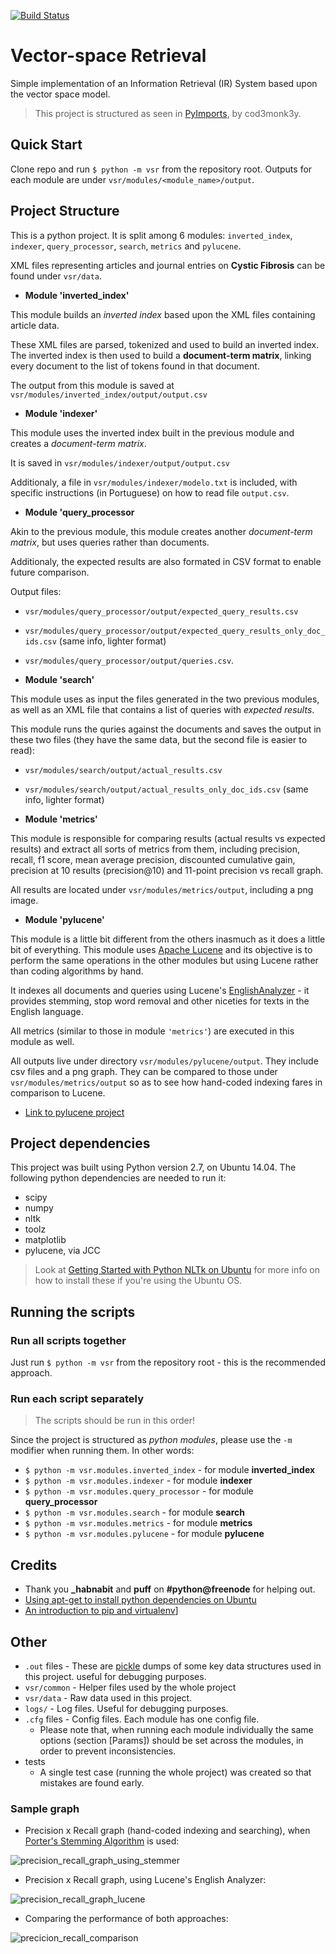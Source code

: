 [![Build Status](https://travis-ci.org/queirozfcom/vector_space_retrieval.svg?branch=master)](https://travis-ci.org/queirozfcom/vector_space_retrieval)

# Vector-space Retrieval
Simple implementation of an Information Retrieval (IR) System based upon the vector space model.

> This project is structured as seen in [PyImports](https://github.com/cod3monk3y/PyImports), by cod3monk3y.

## Quick Start

Clone repo and run `$ python -m vsr` from the repository root. Outputs for each module are under `vsr/modules/<module_name>/output`.

## Project Structure

 This is a python project. It is split among 6 modules: `inverted_index`, `indexer`, `query_processor`, `search`, `metrics` and `pylucene`.

 XML files representing articles and journal entries on **Cystic Fibrosis** can be found under `vsr/data`.

- **Module 'inverted_index'**

 This module builds an *inverted index* based upon the XML files containing article data.

 These XML files are parsed, tokenized and used to build an inverted index. The inverted index is then used to build a **document-term matrix**, linking every document to the list of tokens found in that document.

 The output from this module is saved at `vsr/modules/inverted_index/output/output.csv`

- **Module 'indexer'**

 This module uses the inverted index built in the previous module and creates a *document-term matrix*.

 It is saved in `vsr/modules/indexer/output/output.csv`

 Additionaly, a file in `vsr/modules/indexer/modelo.txt` is included, with specific instructions (in Portuguese) on how to read file `output.csv`.

- **Module 'query_processor**

 Akin to the previous module, this module creates another *document-term matrix*, but uses queries rather than documents. 

 Additionaly, the expected results are also formated in CSV format to enable future comparison.

 Output files:
 - `vsr/modules/query_processor/output/expected_query_results.csv`
 - `vsr/modules/query_processor/output/expected_query_results_only_doc_ids.csv` (same info, lighter format) 
 - `vsr/modules/query_processor/output/queries.csv`.

- **Module 'search'**

 This module uses as input the files generated in the two previous modules, as well as an XML file that contains a list of queries with *expected results*. 

 This module runs the quries against the documents and saves the output in these two files (they have the same data, but the second file is easier to read):
 - `vsr/modules/search/output/actual_results.csv`
 - `vsr/modules/search/output/actual_results_only_doc_ids.csv` (same info, lighter format)

- **Module 'metrics'**

 This module is responsible for comparing results (actual results vs expected results) and extract all sorts of metrics from them, including precision, recall, f1 score, mean average precision, discounted cumulative gain, precision at 10 results (precision@10) and 11-point precision vs recall graph.

 All results are located under `vsr/modules/metrics/output`, including a png image.

- **Module 'pylucene'**
	
 This module is a little bit different from the others inasmuch as it does a little bit of everything. This module uses [Apache Lucene](https://lucene.apache.org/core/) and its objective is to perform the same operations in the other modules but using Lucene rather than coding algorithms by hand.

 It indexes all documents and queries using Lucene's [EnglishAnalyzer](http://lucene.apache.org/core/4_2_0/analyzers-common/org/apache/lucene/analysis/en/EnglishAnalyzer.html) - it provides stemming, stop word removal and other niceties for texts in the English language.

 All metrics (similar to those in module `'metrics'`) are executed in this module as well.

 All outputs live under directory `vsr/modules/pylucene/output`. They include csv files and a png graph. They can be compared to those under `vsr/modules/metrics/output` so as to see how hand-coded indexing fares in comparison to Lucene.

 - [Link to pylucene project](https://lucene.apache.org/pylucene/install.html)

## Project dependencies

This project was built using Python version 2.7, on Ubuntu 14.04. The following python dependencies are needed to run it:

 - scipy
 - numpy
 - nltk
 - toolz
 - matplotlib
 - pylucene, via JCC

> Look at [Getting Started with Python NLTk on Ubuntu](http://queirozf.com/entries/getting-started-with-python-nltk-on-ubuntu) for more info on how to install these if you're using the Ubuntu OS.

## Running the scripts

### Run all scripts together

Just run `$ python -m vsr` from the repository root - this is the recommended approach.

### Run each script separately

> The scripts should be run in this order!

Since the project is structured as *python modules*, please use the `-m` modifier when running them. 
In other words:

 - `$ python -m vsr.modules.inverted_index` - for module **inverted_index**
 - `$ python -m vsr.modules.indexer` - for module **indexer**
 - `$ python -m vsr.modules.query_processor` - for module **query_processor**
 - `$ python -m vsr.modules.search` - for module **search**
 - `$ python -m vsr.modules.metrics` - for module **metrics**
 - `$ python -m vsr.modules.pylucene` - for module **pylucene**

## Credits

- Thank you **_habnabit** and **puff** on **#python@freenode** for helping out.
- [Using apt-get to install python dependencies on Ubuntu](http://danielnouri.org/notes/2012/11/23/use-apt-get-to-install-python-dependencies-for-travis-ci/)
- [An introduction to pip and virtualenv](http://www.dabapps.com/blog/introduction-to-pip-and-virtualenv-python/)]


## Other

- `.out` files - These are [pickle](https://docs.python.org/2/library/pickle.html) dumps of some key data structures used in this project. useful for debugging purposes.
- `vsr/common` - Helper files used by the whole project
- `vsr/data` - Raw data used in this project.
- `logs/` - Log files. Useful for debugging purposes.
- `.cfg` files - Config files. Each module has one config file.
  - Please note that, when running each module individually the same options (section [Params]) should be set across the modules, in order to prevent inconsistencies.
- tests
  - A single test case (running the whole project) was created so that mistakes are found early.

### Sample graph

- Precision x Recall graph (hand-coded indexing and searching), when [Porter's Stemming Algorithm](http://tartarus.org/martin/PorterStemmer/) is used:
 
 ![precision_recall_graph_using_stemmer](http://i.imgur.com/34cA5fp.png "Precision x Recall Graph")

- Precision x Recall graph, using Lucene's English Analyzer:

 ![precision_recall_graph_lucene](http://i.imgur.com/yTnDU2z.png)

- Comparing the performance of both approaches:

 ![precicion_recall_comparison](http://i.imgur.com/IIBKcyA.png)




